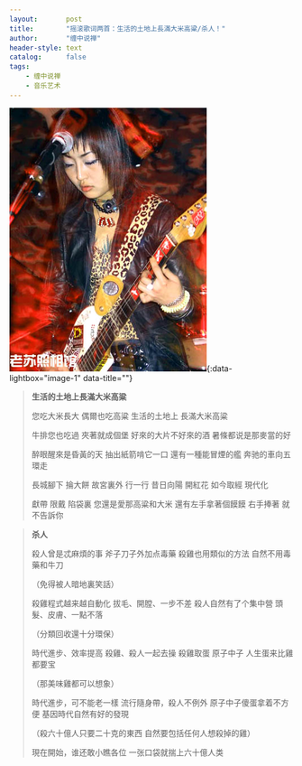 ```yaml
---
layout:       post
title:        "摇滚歌词两首：生活的土地上長滿大米高粱/杀人！"
author:       "缠中说禅"
header-style: text
catalog:      false
tags:
    - 缠中说禅
    - 音乐艺术
---
```


[![](/img/czsc/20060723-0245.jpg)](/img/czsc/20060723-0245.jpg){:data-lightbox="image-1" data-title=""}



> **生活的土地上長滿大米高粱**
>
> 
>
> 您吃大米長大
> 偶爾也吃高粱
> 生活的土地上
> 長滿大米高粱
>
> 
>
> 牛排您也吃過
> 夾著就成個堡
> 好來的大片不好來的酒
> 暑條都说是那麥當的好
>
> 
>
> 醉眼醒來是昏黃的天
> 抽出紙箭啃它一口
> 還有一種能冒煙的艦
> 奔驰的車向五環走
>
> 
>
> 長城腳下  掄大餅
> 故宮裏外  行一行
> 昔日向陽  開紅花
> 如今取經  現代化
>
> 
>
> 獻帶  限戴 
> 陷袋裏
> 您還是愛那高粱和大米
> 還有左手拿著個饃饃
> 右手捧著  就不告訴你



> **杀人** 
>
> 
>
> 殺人曾是忒麻煩的事
> 斧子刀子外加点毒藥
> 殺雞也用類似的方法
> 自然不用毒藥和牛刀
>
> 
>
> （免得被人暗地裏笑話）
>
> 殺雞程式越来越自動化
> 拔毛、開膛、一步不差
> 殺人自然有了个集中營
> 頭髮、皮膚、一點不落
>
> 
>
> （分類回收還十分環保）
>
> 時代進步、效率提高
> 殺雞、殺人一起去操
> 殺雞取蛋  原子中子
> 人生蛋来比雞都要宝
>
> 
>
> （那美味雞都可以想象）
>
> 時代進步，可不能老一樣
> 流行隨身帶，殺人不例外
> 原子中子傻蛋拿着不方便
> 基因時代自然有好的發現
>
> 
>
> （殺六十億人只要二十克的東西
> 自然要包括任何人想殺掉的雞）
>
> 現在開始，谁还敢小瞧各位
> 一张口袋就揣上六十億人类
